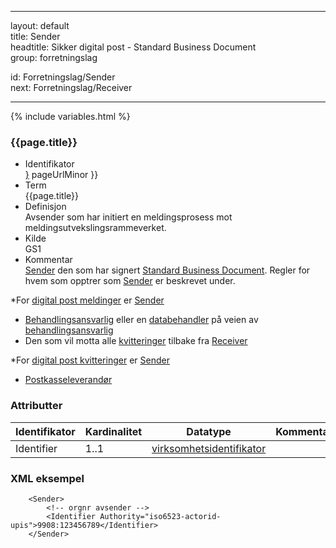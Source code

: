 -----

layout: default  
title: Sender  
headtitle: Sikker digital post - Standard Business Document  
group: forretningslag

id: Forretningslag/Sender  
next: Forretningslag/Receiver

-----

{% include variables.html %}

### {{page.title}}

  - Identifikator  
    <span style="{ pageUrlMinor ;">[}]({{)</span> pageUrlMinor }}
  - Term  
    {{page.title}}
  - Definisjon  
    Avsender som har initiert en meldingsprosess mot
    meldingsutvekslingsrammeverket.
  - Kilde  
    GS1
  - Kommentar  
    [Sender](Sender) den som har signert [Standard Business
    Document](index). Regler for hvem som opptrer som [Sender](Sender)
    er beskrevet under.

\*For [digital post meldinger](../../meldinger/DigitalPostMelding) er
[Sender](Sender*)

  - [Behandlingsansvarlig](../Aktorer) eller en
    [databehandler](../Aktorer) på veien av
    [behandlingsansvarlig](../Aktorer)
  - Den som vil motta alle
    [kvitteringer](../../meldinger/KvitteringsMelding) tilbake fra
    [Receiver](Receiver)

\*For [digital post kvitteringer](../../meldinger/KvitteringsMelding) er
[Sender](Sender*)

  - [Postkasseleverandør](../Aktorer)

### Attributter

| Identifikator | Kardinalitet | Datatype                                                     | Kommentar |
| ------------- | ------------ | ------------------------------------------------------------ | --------- |
| Identifier    | 1..1         | [virksomhetsidentifikator](/Felles/virksomhetsidentifikator) |           |

### XML eksempel

``` brush: xml; toolbar: false
    <Sender>
        <!-- orgnr avsender -->
        <Identifier Authority="iso6523-actorid-upis">9908:123456789</Identifier>
    </Sender>
```
